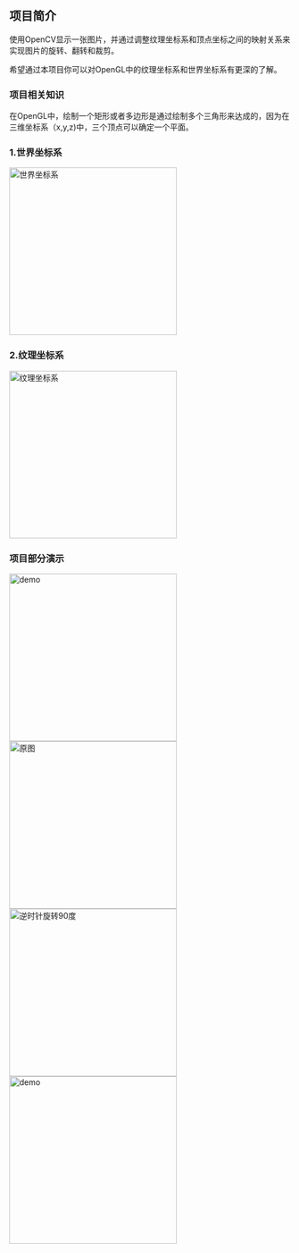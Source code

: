 ## 项目简介

使用OpenCV显示一张图片，并通过调整纹理坐标系和顶点坐标之间的映射关系来实现图片的旋转、翻转和裁剪。

希望通过本项目你可以对OpenGL中的纹理坐标系和世界坐标系有更深的了解。

### 项目相关知识

在OpenGL中，绘制一个矩形或者多边形是通过绘制多个三角形来达成的，因为在三维坐标系（x,y,z)中，三个顶点可以确定一个平面。 

### 1.世界坐标系

<img src="./art/vertex_coordinate.png" alt="世界坐标系" width=300 />

### 2.纹理坐标系

<img src="./art/texture_coordinate.png" alt="纹理坐标系" width=300 />



### 项目部分演示

<img src="./art/demo.png" alt="demo" width=300 /> <img src="./art/demo_normal.png" alt="原图" width=300 /> <img src="./art/demo_rotate_90.png" alt="逆时针旋转90度" width=300 />
<img src="./art/clip_top_left.png" alt="demo" width=300 /> 